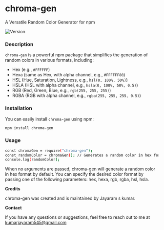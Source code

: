 # chroma-gen 
A Versatile Random Color Generator for npm

![Version](https://img.shields.io/badge/version-1.0.1-green)


### Description

`chroma-gen` is a powerful npm package that simplifies the generation of random colors in various formats, including:

- Hex (e.g., `#FFFFFF`)
- Hexa (same as Hex, with alpha channel, e.g., `#FFFFFF80`)
- HSL (Hue, Saturation, Lightness, e.g., `hsl(0, 100%, 50%)`)
- HSLA (HSL with alpha channel, e.g., `hsla(0, 100%, 50%, 0.5)`)
- RGB (Red, Green, Blue, e.g., `rgb(255, 255, 255)`)
- RGBA (RGB with alpha channel, e.g., `rgba(255, 255, 255, 0.5)`)

### Installation

You can easily install `chroma-gen` using npm:

```bash
npm install chroma-gen
```

### Usage

```bash
const chromaGen = require("chroma-gen");
const randomColor = chromaGen(); // Generates a random color in hex format by default
console.log(randomColor);
```

When no arguments are passed, chroma-gen will generate a random color in hex format by default. You can specify the desired color format by passing one of the following parameters: hex, hexa, rgb, rgba, hsl, hsla.


**Credits**

chroma-gen was created and is maintained by Jayaram s kumar.

**Contact**

If you have any questions or suggestions, feel free to reach out to me at kumarjayaram545@gmail.com




